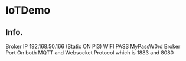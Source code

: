 # IoTDemo
## Info.
Broker IP 192.168.50.166 (Static ON Pi3)
WIFI PASS MyPassW0rd
Broker Port On both MQTT and Websocket Protocol
which is 1883 and 8080
